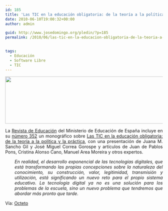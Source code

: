 ```yaml
---
id: 185
title: 'Las TIC en la educación obligatoria: de la teoría a la política y la práctica'
date: 2010-06-10T19:00:32+00:00
author: admin

guid: http://www.josedomingo.org/pledin/?p=185
permalink: /2010/06/las-tic-en-la-educacion-obligatoria-de-la-teoria-a-la-politica-y-la-practica/

  
tags:
  - Educación
  - Software Libre
  - TIC
---
```

<img class="aligncenter" title="tic" src="http://www.revistaeducacion.educacion.es/imagenes/re352_cabecera.jpg" alt="" width="550" height="151" />

<p style="text-align: justify;">
  La <a href="http://www.revistaeducacion.educacion.es/">Revista de Educación</a> del Ministerio de Educación de España incluye en su <a href="http://www.revistaeducacion.educacion.es/re352.htm">número 352</a> un monográfico sobre <a href="http://www.revistaeducacion.educacion.es/re352_monografico.htm">Las TIC en la educación obligatoria: de la teoría a la política y la práctica</a>, con una presentación de Juana M. Sancho Gil y José Miguel Correa Gorospe y artículos de Juan de Pablos Pons, Cristina Alonso Cano, Manuel Area Moreira y otros expertos.
</p>

<p style="text-align: justify; padding-left: 30px;">
  <em>En realidad, el desarrollo exponencial de las tecnologías digitales, que está transformando las propias concepciones sobre la naturaleza del conocimiento, su construcción, valor, legitimidad, transmisión y utilización, está significando un nuevo reto para el propio sistema educativo. La tecnología digital ya no es una solución para los problemas de la escuela, sino un nuevo problema que tendremos que abordar más pronto que tarde.</em>
</p>

<p style="text-align: justify;">
  Vía: <a href="http://cent.uji.es/octeto/node/2183">Octeto</a>
</p>

<!-- AddThis Advanced Settings generic via filter on the_content -->

<!-- AddThis Share Buttons generic via filter on the_content -->